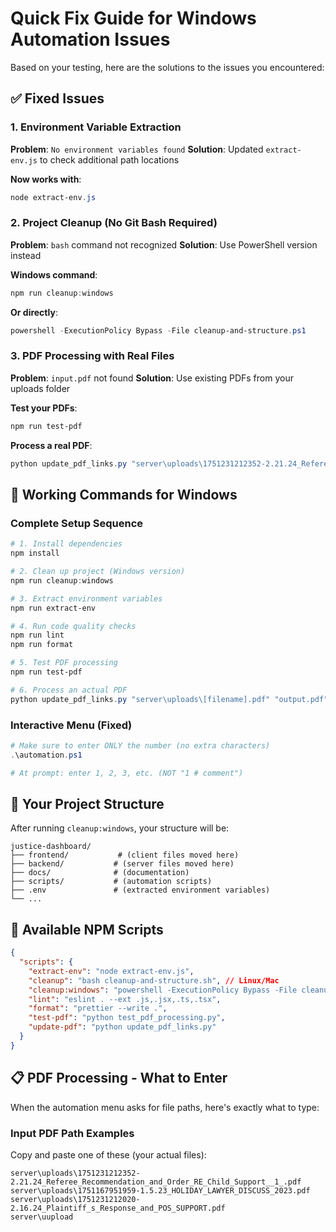 # Quick Fix Guide for Windows Automation Issues

Based on your testing, here are the solutions to the issues you encountered:

## ✅ Fixed Issues

### 1. Environment Variable Extraction

**Problem**: `No environment variables found`
**Solution**: Updated `extract-env.js` to check additional path locations

**Now works with**:

```powershell
node extract-env.js
```

### 2. Project Cleanup (No Git Bash Required)

**Problem**: `bash` command not recognized
**Solution**: Use PowerShell version instead

**Windows command**:

```powershell
npm run cleanup:windows
```

**Or directly**:

```powershell
powershell -ExecutionPolicy Bypass -File cleanup-and-structure.ps1
```

### 3. PDF Processing with Real Files

**Problem**: `input.pdf` not found
**Solution**: Use existing PDFs from your uploads folder

**Test your PDFs**:

```powershell
npm run test-pdf
```

**Process a real PDF**:

```powershell
python update_pdf_links.py "server\uploads\1751231212352-2.21.24_Referee_Recommendation_and_Order_RE_Child_Support__1_.pdf" "Updated_Court_Order.pdf"
```

## 🎯 Working Commands for Windows

### Complete Setup Sequence

```powershell
# 1. Install dependencies
npm install

# 2. Clean up project (Windows version)
npm run cleanup:windows

# 3. Extract environment variables
npm run extract-env

# 4. Run code quality checks
npm run lint
npm run format

# 5. Test PDF processing
npm run test-pdf

# 6. Process an actual PDF
python update_pdf_links.py "server\uploads\[filename].pdf" "output.pdf"
```

### Interactive Menu (Fixed)

```powershell
# Make sure to enter ONLY the number (no extra characters)
.\automation.ps1

# At prompt: enter 1, 2, 3, etc. (NOT "1 # comment")
```

## 📂 Your Project Structure

After running `cleanup:windows`, your structure will be:

```
justice-dashboard/
├── frontend/           # (client files moved here)
├── backend/           # (server files moved here)
├── docs/              # (documentation)
├── scripts/           # (automation scripts)
├── .env               # (extracted environment variables)
└── ...
```

## 🔧 Available NPM Scripts

```json
{
  "scripts": {
    "extract-env": "node extract-env.js",
    "cleanup": "bash cleanup-and-structure.sh", // Linux/Mac
    "cleanup:windows": "powershell -ExecutionPolicy Bypass -File cleanup-and-structure.ps1", // Windows
    "lint": "eslint . --ext .js,.jsx,.ts,.tsx",
    "format": "prettier --write .",
    "test-pdf": "python test_pdf_processing.py",
    "update-pdf": "python update_pdf_links.py"
  }
}
```

## 📋 PDF Processing - What to Enter

When the automation menu asks for file paths, here's exactly what to type:

### Input PDF Path Examples

Copy and paste one of these (your actual files):

```
server\uploads\1751231212352-2.21.24_Referee_Recommendation_and_Order_RE_Child_Support__1_.pdf
server\uploads\1751167951959-1.5.23_HOLIDAY_LAWYER_DISCUSS_2023.pdf
server\uploads\1751231212020-2.16.24_Plaintiff_s_Response_and_POS_SUPPORT.pdf
server\uupload
```
